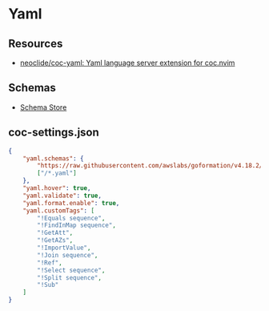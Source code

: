 Yaml
===

Resources
---

- [neoclide/coc-yaml: Yaml language server extension
    for coc.nvim](https://github.com/neoclide/coc-yaml)


Schemas
---

- [Schema Store](https://www.schemastore.org/json/)


coc-settings.json
---

```json
{
    "yaml.schemas": {
        "https://raw.githubusercontent.com/awslabs/goformation/v4.18.2/schema/cloudformation.schema.json" :
        ["/*.yaml"]
    },
    "yaml.hover": true,
    "yaml.validate": true,
    "yaml.format.enable": true,
    "yaml.customTags": [
        "!Equals sequence",
        "!FindInMap sequence",
        "!GetAtt",
        "!GetAZs",
        "!ImportValue",
        "!Join sequence",
        "!Ref",
        "!Select sequence",
        "!Split sequence",
        "!Sub"
    ]
}
```
